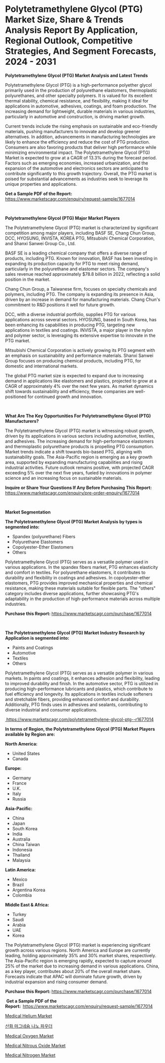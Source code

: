 <p><h1>Polytetramethylene Glycol (PTG) Market Size, Share & Trends Analysis Report By Application, Regional Outlook, Competitive Strategies, And Segment Forecasts, 2024 - 2031</h1></p><p><strong>Polytetramethylene Glycol (PTG) Market Analysis and Latest Trends</strong></p>
<p><p>Polytetramethylene Glycol (PTG) is a high-performance polyether glycol primarily used in the production of polyurethane elastomers, thermoplastic polyurethanes, and other specialty polymers. It is valued for its excellent thermal stability, chemical resistance, and flexibility, making it ideal for applications in automotive, adhesives, coatings, and foam production. The increasing demand for lightweight, durable materials in various industries, particularly in automotive and construction, is driving market growth. </p><p>Current trends include the rising emphasis on sustainable and eco-friendly materials, pushing manufacturers to innovate and develop greener alternatives. In addition, advancements in manufacturing technologies are likely to enhance the efficiency and reduce the cost of PTG production. Consumers are also favoring products that deliver high performance while minimizing environmental impact. The Polytetramethylene Glycol (PTG) Market is expected to grow at a CAGR of 13.3% during the forecast period. Factors such as emerging economies, increased urbanization, and the expansion of the automotive and electronics sectors are anticipated to contribute significantly to this growth trajectory. Overall, the PTG market is poised for substantial advancements as industries seek to leverage its unique properties and applications.</p></p>
<p><strong>Get a Sample PDF of the Report:&nbsp;</strong> <a href="https://www.marketscagr.com/enquiry/request-sample/1677014?utm_campaign=1126&utm_medium=2&utm_source=Github&utm_content=ia&utm_term=11122024&utm_id=polytetramethylene-glycol-ptg">https://www.marketscagr.com/enquiry/request-sample/1677014</a></p>
<p>&nbsp;</p>
<p><strong>Polytetramethylene Glycol (PTG) Major Market Players</strong></p>
<p><p>The Polytetramethylene Glycol (PTG) market is characterized by significant competition among major players, including BASF SE, Chang Chun Group, DCC, HYOSUNG, INVISTA, KOREA PTG, Mitsubishi Chemical Corporation, and Shanxi Sanwei Group Co., Ltd. </p><p>BASF SE is a leading chemical company that offers a diverse range of products, including PTG. Known for innovation, BASF has been investing in expanding its production capacity for PTG to meet rising demand, particularly in the polyurethane and elastomer sectors. The company's sales revenue reached approximately $78.8 billion in 2022, reflecting a solid position in the market.</p><p>Chang Chun Group, a Taiwanese firm, focuses on specialty chemicals and polymers, including PTG. The company is expanding its presence in Asia, driven by an increase in demand for manufacturing materials. Chang Chun's commitment to R&D positions it well for future growth.</p><p>DCC, with a diverse industrial portfolio, supplies PTG for various applications across several sectors. HYOSUNG, based in South Korea, has been enhancing its capabilities in producing PTG, targeting new applications in textiles and coatings. INVISTA, a major player in the nylon and polymer sector, is leveraging its extensive expertise to innovate in the PTG market.</p><p>Mitsubishi Chemical Corporation is actively growing its PTG segment with an emphasis on sustainability and performance materials. Shanxi Sanwei Group focuses on producing chemical products, including PTG, for domestic and international markets.</p><p>The global PTG market size is expected to expand due to increasing demand in applications like elastomers and plastics, projected to grow at a CAGR of approximately 4% over the next few years. As market dynamics shift towards sustainability and efficiency, these companies are well-positioned for continued growth and innovation.</p></p>
<p>&nbsp;</p>
<p><strong>What Are The Key Opportunities For Polytetramethylene Glycol (PTG) Manufacturers?</strong></p>
<p><p>The Polytetramethylene Glycol (PTG) market is witnessing robust growth, driven by its applications in various sectors including automotive, textiles, and adhesives. The increasing demand for high-performance elastomers and thermoplastic polyurethane products is propelling PTG consumption. Market trends indicate a shift towards bio-based PTG, aligning with sustainability goals. The Asia-Pacific region is emerging as a key growth area, supported by expanding manufacturing capabilities and rising industrial activities. Future outlook remains positive, with projected CAGR exceeding 5% over the next five years, fueled by innovations in polymer science and an increasing focus on sustainable materials.</p></p>
<p><strong>Inquire or Share Your Questions If Any Before Purchasing This Report:</strong> <a href="https://www.marketscagr.com/enquiry/pre-order-enquiry/1677014?utm_campaign=1126&utm_medium=2&utm_source=Github&utm_content=ia&utm_term=11122024&utm_id=polytetramethylene-glycol-ptg">https://www.marketscagr.com/enquiry/pre-order-enquiry/1677014</a></p>
<p>&nbsp;</p>
<p><strong>Market Segmentation</strong></p>
<p><strong>The Polytetramethylene Glycol (PTG) Market Analysis by types is segmented into:</strong></p>
<p><ul><li>Spandex (polyurethane) Fibers</li><li>Polyurethane Elastomers</li><li>Copolyester-Ether Elastomers</li><li>Others</li></ul></p>
<p><p>Polytetramethylene Glycol (PTG) serves as a versatile polymer used in various applications. In the spandex fibers market, PTG enhances elasticity and comfort in textiles. For polyurethane elastomers, it contributes to durability and flexibility in coatings and adhesives. In copolyester-ether elastomers, PTG provides improved mechanical properties and chemical resistance, making these materials suitable for flexible parts. The "others" category includes diverse applications, further showcasing PTG's adaptability in the production of high-performance materials across multiple industries.</p></p>
<p><strong>Purchase this Report:&nbsp;</strong><a href="https://www.marketscagr.com/purchase/1677014?utm_campaign=1126&utm_medium=2&utm_source=Github&utm_content=ia&utm_term=11122024&utm_id=polytetramethylene-glycol-ptg">https://www.marketscagr.com/purchase/1677014</a></p>
<p>&nbsp;</p>
<p><strong>The Polytetramethylene Glycol (PTG) Market Industry Research by Application is segmented into:</strong></p>
<p><ul><li>Paints and Coatings</li><li>Automotive</li><li>Textiles</li><li>Others</li></ul></p>
<p><p>Polytetramethylene Glycol (PTG) serves as a versatile polymer in various markets. In paints and coatings, it enhances adhesion and flexibility, leading to improved durability and finish. In the automotive sector, PTG is utilized in producing high-performance lubricants and plastics, which contribute to fuel efficiency and longevity. Its applications in textiles include softeners and stretchable fibers, providing enhanced comfort and durability. Additionally, PTG finds uses in adhesives and sealants, contributing to diverse industrial and consumer applications.</p></p>
<p><a href="https://www.marketscagr.com/polytetramethylene-glycol-ptg--r1677014?utm_campaign=1126&utm_medium=2&utm_source=Github&utm_content=ia&utm_term=11122024&utm_id=polytetramethylene-glycol-ptg">&nbsp;https://www.marketscagr.com/polytetramethylene-glycol-ptg--r1677014</a></p>
<p><strong>In terms of Region, the Polytetramethylene Glycol (PTG) Market Players available by Region are:</strong></p>
<p>
    <p> <strong> North America: </strong>
        <ul>
            <li>United States</li>
            <li>Canada</li>
        </ul>
        </p> 
    <p> <strong> Europe: </strong>
        <ul>
            <li>Germany</li>
            <li>France</li>
            <li>U.K.</li>
            <li>Italy</li>
            <li>Russia</li>
        </ul>
        </p> 
    <p> <strong> Asia-Pacific: </strong>
        <ul>
            <li>China</li>
            <li>Japan</li>
            <li>South Korea</li>
            <li>India</li>
            <li>Australia</li>
            <li>China Taiwan</li>
            <li>Indonesia</li>
            <li>Thailand</li>
            <li>Malaysia</li>
        </ul>
        </p> 
    <p> <strong> Latin America: </strong>
        <ul>
            <li>Mexico</li>
            <li>Brazil</li>
            <li>Argentina Korea</li>
            <li>Colombia</li>
        </ul>
        </p> 
    <p> <strong> Middle East & Africa: </strong>
        <ul>
            <li>Turkey</li>
            <li>Saudi</li>
            <li>Arabia</li>
            <li>UAE</li>
            <li>Korea</li>
        </ul>
    </p>
    </p>
<p><p>The Polytetramethylene Glycol (PTG) market is experiencing significant growth across various regions. North America and Europe are currently leading, holding approximately 35% and 30% market shares, respectively. The Asia-Pacific region is emerging rapidly, expected to capture around 25% of the market due to increasing demand in various applications. China, as a key player, contributes about 20% of the overall market share. Forecasts indicate that APAC will dominate future growth, driven by industrial expansion and rising consumer demand.</p></p>
<p><strong>Purchase this Report: </strong><a href="https://www.marketscagr.com/purchase/1677014?utm_campaign=1126&utm_medium=2&utm_source=Github&utm_content=ia&utm_term=11122024&utm_id=polytetramethylene-glycol-ptg">https://www.marketscagr.com/purchase/1677014</a></p>
<p>&nbsp;<strong>Get a Sample PDF of the Report:&nbsp;&nbsp;</strong><a href="https://www.marketscagr.com/enquiry/request-sample/1677014?utm_campaign=1126&utm_medium=2&utm_source=Github&utm_content=ia&utm_term=11122024&utm_id=polytetramethylene-glycol-ptg">https://www.marketscagr.com/enquiry/request-sample/1677014</a></p>
<p><strong></strong></p>
<p><p><a href="https://www.linkedin.com/pulse/market-growth-forecast-medical-helium-industry-expected-q5kye?utm_campaign=1126&utm_medium=2&utm_source=Github&utm_content=ia&utm_term=11122024&utm_id=polytetramethylene-glycol-ptg">Medical Helium Market</a></p><p><a href="https://github.com/sougarounis/Market-Research-Report-List-6/blob/main/739088827514.md?utm_campaign=1126&utm_medium=2&utm_source=Github&utm_content=ia&utm_term=11122024&utm_id=polytetramethylene-glycol-ptg">산화 마그네슘 나노 파우더</a></p><p><a href="https://www.linkedin.com/pulse/in-depth-medical-oxygen-market-analysis-2024-2031-application-qeqbe?utm_campaign=1126&utm_medium=2&utm_source=Github&utm_content=ia&utm_term=11122024&utm_id=polytetramethylene-glycol-ptg">Medical Oxygen Market</a></p><p><a href="https://www.linkedin.com/pulse/market-report-covering-medical-nitrous-oxidemarket-share-pyqge?utm_campaign=1126&utm_medium=2&utm_source=Github&utm_content=ia&utm_term=11122024&utm_id=polytetramethylene-glycol-ptg">Medical Nitrous Oxide Market</a></p><p><a href="https://www.linkedin.com/pulse/medical-nitrogen-market-growth-outlook-2024-2031-in-depth-anuye?utm_campaign=1126&utm_medium=2&utm_source=Github&utm_content=ia&utm_term=11122024&utm_id=polytetramethylene-glycol-ptg">Medical Nitrogen Market</a></p></p>